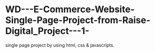 # WD---E-Commerce-Website-Single-Page-Project-from-Raise-Digital_Project---1-
single page project by using html, css &amp; javascripts.
